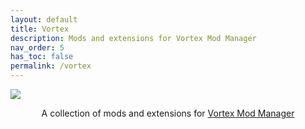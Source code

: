 ```yaml
---
layout: default
title: Vortex
description: Mods and extensions for Vortex Mod Manager
nav_order: 5
has_toc: false
permalink: /vortex
---
```


<div class="card">
  <img src="https://encrypted-tbn0.gstatic.com/images?q=tbn:ANd9GcSyXkakjDquJwkO0xEd9Aw7XRdWKn0yeUovfQ&s" class="banner">
  <div class="container">
    <p class="text-delta" style="text-align:center">A collection of mods and extensions for <a href="https://www.nexusmods.com/about/vortex" target="_blank">Vortex Mod Manager</a></p>
  </div>
</div>
